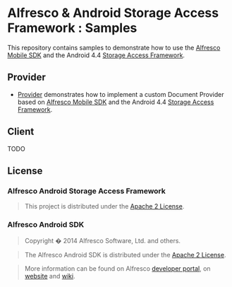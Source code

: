 Alfresco & Android Storage Access Framework : Samples
==============================

This repository contains samples to demonstrate how to use the [Alfresco Mobile SDK](https://www.alfresco.com/develop/mobile) and the Android 4.4 [Storage Access Framework](https://developer.android.com/guide/topics/providers/document-provider.html).


Provider
-------

* [Provider](https://github.com/jeanmariepascal/AlfrescoStorageAccessFramework/tree/master/Provider) demonstrates how to implement a custom Document Provider based on [Alfresco Mobile SDK](https://www.alfresco.com/develop/mobile) and the Android 4.4 [Storage Access Framework](https://developer.android.com/guide/topics/providers/document-provider.html).


Client
-------
TODO


License
-------

### Alfresco Android Storage Access Framework

> This project is distributed under the [Apache 2 License](http://www.apache.org/licenses/LICENSE-2.0.html).


### Alfresco Android SDK

> Copyright � 2014 Alfresco Software, Ltd. and others. 

> The Alfresco Android SDK is distributed under the [Apache 2 License](http://www.apache.org/licenses/LICENSE-2.0.html).

> More information can be found on Alfresco [developer portal](http://developer.alfresco.com/mobile), on [website](http://www.alfresco.com/products/mobile) and [wiki](https://wiki.alfresco.com/wiki/Mobile).



